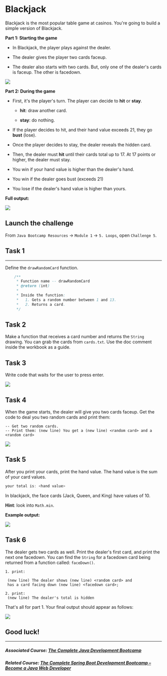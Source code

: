 # Blackjack

Blackjack is the most popular table game at casinos. You're going to build a simple version of Blackjack.

**Part 1: Starting the game**

-   In Blackjack, the player plays against the dealer.

-   The dealer gives the player two cards faceup.

-   The dealer also starts with two cards. But, only one of the dealer's cards is faceup. The other is facedown.

![](https://firebasestorage.googleapis.com/v0/b/learnthepart-75aed.appspot.com/o/images%2F49d4c97e-1a8e-4a9a-bd2a-030102212f91?alt=media&token=727ec955-62e1-4cfc-b074-07022eec4730)

**Part 2: During the game**

-   First, it's the player's turn. The player can decide to **hit** or **stay**.

    -   **hit**: draw another card.

    -   **stay**: do nothing.

-   If the player decides to hit, and their hand value exceeds 21, they go **bust** (lose).

-   Once the player decides to stay, the dealer reveals the hidden card.

-   Then, the dealer must **hit** until their cards total up to 17. At 17 points or higher, the dealer must stay.

-   You win if your hand value is higher than the dealer's hand.

-   You win if the dealer goes bust (exceeds 21)

-   You lose if the dealer's hand value is higher than yours.

**Full output:**

![](https://firebasestorage.googleapis.com/v0/b/learnthepart-75aed.appspot.com/o/images%2Fc81f4e58-142d-4747-8a98-c363480dcf07?alt=media&token=eaedf962-f3aa-4089-9f36-213562e1158a)

## Launch the challenge


From `Java Bootcamp Resources` -> `Module 1` -> `5. Loops`, open `Challenge 5`.

## Task 1
------
Define the `drawRandomCard` function.

```java
    /**
     * Function name -- drawRandomCard
     * @return (int)
     *
     * Inside the function:
     *   1. Gets a random number between 1 and 13.
     *   2. Returns a card.
     */
```

## Task 2


Make a function that receives a card number and returns the `String` drawing. You can grab the cards from `cards.txt`. Use the doc comment inside the workbook as a guide.

## Task 3


Write code that waits for the user to press enter.

![](https://firebasestorage.googleapis.com/v0/b/learnthepart-75aed.appspot.com/o/images%2F27a6512b-c2ca-4541-919f-1bfb6ef57539?alt=media&token=1896e076-78ba-4813-9a3d-4247a1ba85b1)

## Task 4


When the game starts, the dealer will give you two cards faceup. Get the code to deal you two random cards and print them:

```
-- Get two random cards.
-- Print them: (﻿new line﻿) You get a (﻿new line﻿) <random card> and a <random card>
```

![](https://firebasestorage.googleapis.com/v0/b/learnthepart-75aed.appspot.com/o/images%2F7b49ec9b-774c-43cc-8962-5788a71d5df9?alt=media&token=75ccec2e-370f-432b-874c-dad2148c8f3b)

## Task 5


After you print your cards, print the hand value. The hand value is the sum of your card values.

```java
your total is: <hand value>
```

In blackjack, the face cards (Jack, Queen, and King) have values of 10.

**Hint**: look into `Math.min`.

**Example output:**

![](https://firebasestorage.googleapis.com/v0/b/learnthepart-75aed.appspot.com/o/images%2Ff2f3655b-bbe9-4d1b-9657-51dbbf4549e3?alt=media&token=4d6b8516-8860-4931-b0f0-6741b7eeed6d)

## Task 6


The dealer gets two cards as well. Print the dealer's first card, and print the next one facedown. You can find the `String` for a facedown card being returned from a function called: `faceDown()`.

```
1. print:

 (﻿new line﻿) The dealer shows (﻿new line﻿) <random card> and
 has a card facing down (﻿new line﻿) <facedown card>﻿;

2. print:
 (﻿new line﻿) The dealer's total is hidden
```

That's all for part 1. Your final output should appear as follows:

![](https://firebasestorage.googleapis.com/v0/b/learnthepart-75aed.appspot.com/o/images%2F427749b6-4fd7-4cf3-824a-c72d6a28640c?alt=media&token=826ac8b9-47c9-42f5-9c31-f31312350f39)

## Good luck!
----------

##### Associated Course: [The Complete Java Development Bootcamp](https://udemy-redirect-app.herokuapp.com/java)
##### Related Course: [The Complete Spring Boot Development Bootcamp – Become a Java Web Developer](https://udemy-redirect-app.herokuapp.com/spring)